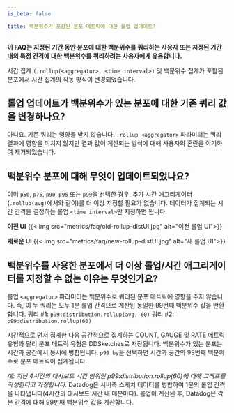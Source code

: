 ```yaml
---
is_beta: false

title: 백분위수가 포함된 분포 메트릭에 대한 롤업 업데이트?
---
```

**이 FAQ는 지정된 기간 동안 분포에 대한 백분위수를 쿼리하는 사용자 또는 지정된 기간 내의 특정 간격에 대한 백분위수를 쿼리하려는 사용자에게 유용합니다.**

시간 집계 `(.rollup(<aggregator>, <time interval>)` 및 백분위수 집계가 포함된 분포에서 시간 집계의 작동 방식이 변경되었습니다.

## 롤업 업데이트가 백분위수가 있는 분포에 대한 기존 쿼리 값을 변경하나요?
아니요. 기존 쿼리는 영향을 받지 않습니다. `.rollup <aggregator>` 파라미터는 쿼리 결과에 영향을 미치지 않지만 결과 값이 계산되는 방식에 대해 사용자의 혼란을 야기하여 제거되었습니다.

## 백분위수 분포에 대해 무엇이 업데이트되었나요?
이미 `p50`, `p75`, `p90`, `p95` 또는 `p99`을 선택한 경우, 추가 시간 애그리게이터(`.rollup(avg)`에서와 같이)를 더 이상 지정할 필요가 없습니다. 데이터가 집계되는 시간 간격을 결정하는 롤업 `<time interval>`만 지정하면 됩니다.

**이전 UI**
{{< img src="metrics/faq/old-rollup-distUI.jpg" alt="이전 롤업 UI">}}

**새로운 UI**
{{< img src="metrics/faq/new-rollup-distUI.jpg" alt="새 롤업 UI">}}

## 백분위수를 사용한 분포에서 더 이상 롤업/시간 애그리게이터를 지정할 수 없는 이유는 무엇인가요?
롤업 `<aggregator>` 파라미터는 백분위수로 쿼리된 분포 메트릭에 영향을 주지 않습니다. 즉, 이 두 쿼리는 모두 1분 롤업 간격으로 계산된 동일한 99번째 백분위수 값을 반환합니다.
쿼리 #1: `p99:distribution.rollup(avg, 60)`
쿼리 #2: `p99:distribution.rollup(60)`

시간적으로 먼저 집계한 다음 공간적으로 집계하는 COUNT, GAUGE 및 RATE 메트릭 유형과 달리 분포 메트릭 유형은 DDSketches로 저장됩니다. 백분위수가 있는 분포는 시간과 공간에서 동시에 병합됩니다. `p99 by`을 선택하면 시간과 공간의 99번째 백분위수로 분포 메트릭이 집계됩니다.

_예: 지난 4시간의 대시보드 시간 범위인 p99:distribution.rollup(60)에 대해 그래프를 작성한다고 가정합니다._
Datadog은 서버측 스케치 데이터를 병합하여 1분의 롤업 간격을 나타냅니다(4시간의 대시보드 시간 내 매분마다). 롤업이 계산된 후, Datadog은 각 분 간격에 대해 99번째 백분위수 값을 계산합니다.
